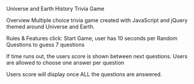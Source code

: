 
Universe and Earth History Trivia Game

Overview
Multiple choice trivia game created with JavaScript and jQuery themed around  Universe and Earth.

Rules & Features
 click: Start Game, user has 10 seconds per Random Questions to guess 7 questions

If time runs out, the users score is shown between next questions.
Users are allowed to choose one answer per question

Users score will display once ALL the questions are answered.


